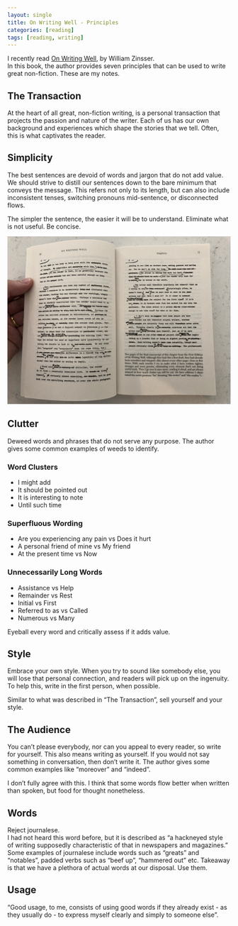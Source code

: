 ```yaml
---
layout: single
title: On Writing Well - Principles
categories: [reading]
tags: [reading, writing]
---
```


I recently read [On Writing Well](https://www.amazon.co.uk/Writing-Well-30th-Anniversary/dp/0060891548/), by William Zinsser.   
In this book, the author provides seven principles that can be used to write great non-fiction. 
These are my notes.


## The Transaction
At the heart of all great, non-fiction writing, is a personal transaction that projects the passion and nature of the writer.
Each of us has our own background and experiences which shape the stories that we tell. Often, this is what captivates the reader. 

## Simplicity
The best sentences are devoid of words and jargon that do not add value. We should strive to distill our sentences down to the bare minimum 
that conveys the message. This refers not only to its length, but can also include inconsistent tenses, switching pronouns mid-sentence, or disconnected flows.  
  
The simpler the sentence, the easier it will be to understand. Eliminate what is not useful. Be concise. 

![clutter](/assets/images/writing/IMG_2240.jpg)


## Clutter
Deweed words and phrases that do not serve any purpose. The author gives some common examples of weeds to identify. 

### Word Clusters

 - I might add
 - It should be pointed out
 - It is interesting to note
 - Until such time

### Superfluous Wording

 - Are you experiencing any pain vs Does it hurt
 - A personal friend of mine vs My friend
 - At the present time vs Now

### Unnecessarily Long Words 
 - Assistance vs Help
 - Remainder vs Rest
 - Initial vs First
 - Referred to as vs Called
 - Numerous vs Many

Eyeball every word and critically assess if it adds value. 

## Style
Embrace your own style. When you try to sound like somebody else, you will lose that personal connection, and readers will pick up on the ingenuity.
To help this, write in the first person, when possible. 

Similar to what was described in “The Transaction”, sell yourself and your style.

## The Audience
You can’t please everybody, nor can you appeal to every reader, so write for yourself. This also means writing as yourself. 
If you would not say something in conversation, then don’t write it. The author gives some common examples like “moreover” and “indeed”.
  
I don’t fully agree with this. I think that some words flow better when written than spoken, but food for thought nonetheless.

## Words
Reject journalese.  
I had not heard this word before, but it is described as “a hackneyed style of writing supposedly characteristic of that in newspapers and magazines.”  
Some examples of journalese include words such as “greats” and “notables”, padded verbs such as “beef up”, “hammered out” etc.
Takeaway is that we have a plethora of actual words at our disposal. Use them.

## Usage
“Good usage, to me, consists of using good words if they already exist - as they usually do - to express myself clearly and simply to someone else”.
